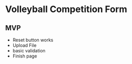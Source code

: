 # Volleyball Competition Form

## MVP

- Reset button works
- Upload File
- basic validation
- Finish page
